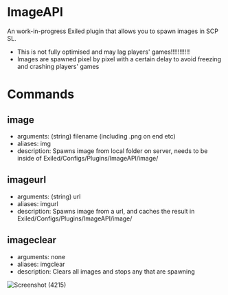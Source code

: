 # ImageAPI
An work-in-progress Exiled plugin that allows you to spawn images in SCP SL.
+ This is not fully optimised and may lag players' games!!!!!!!!!!!
+ Images are spawned pixel by pixel with a certain delay to avoid freezing and crashing players' games
  
# Commands
## image
+ arguments: (string) filename (including .png on end etc)
+ aliases: img
+ description: Spawns image from local folder on server, needs to be inside of Exiled/Configs/Plugins/ImageAPI/image/
## imageurl
+ arguments: (string) url
+ aliases: imgurl
+ description: Spawns image from a url, and caches the result in Exiled/Configs/Plugins/ImageAPI/image/
## imageclear
+ arguments: none
+ aliases: imgclear
+ description: Clears all images and stops any that are spawning

![Screenshot (4215)](https://github.com/morgana-x/ImageAPI/assets/89588301/9d47ca01-fac5-4bbb-b8cd-06ffb6292219)
